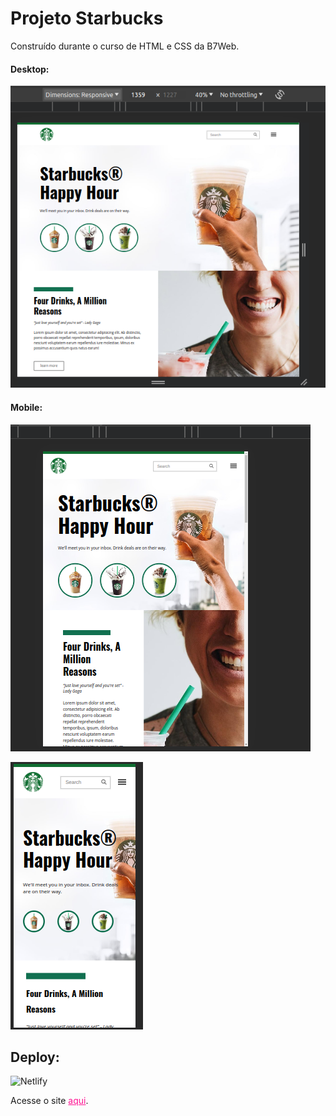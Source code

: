 # Projeto Starbucks

Construído durante o curso de HTML e CSS da B7Web.

#### Desktop:

![desktop](./assets/images/0.png)

#### Mobile:

![tablet](./assets/images/1.png)

![mobile](./assets/images/2.png)

## Deploy:

<img src="https://camo.githubusercontent.com/2aa883d52783b24f65681fa3a20b76e914ca9cdbda511170ddae263b8c692c2e/68747470733a2f2f696d672e736869656c64732e696f2f62616467652f6e65746c6966792d2532333030303030302e7376673f7374796c653d666f722d7468652d6261646765266c6f676f3d6e65746c696679266c6f676f436f6c6f723d23303043374237" alt="Netlify" data-canonical-src="https://img.shields.io/badge/netlify-%23000000.svg?style=for-the-badge&amp;logo=netlify&amp;logoColor=#00C7B7" style="max-width: 100%;">

Acesse o site <a style="color: deeppink;" href="" target="_blank">aqui</a>.
